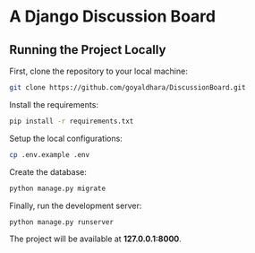# A Django Discussion Board





## Running the Project Locally

First, clone the repository to your local machine:

```bash
git clone https://github.com/goyaldhara/DiscussionBoard.git
```

Install the requirements:

```bash
pip install -r requirements.txt
```

Setup the local configurations:

```bash
cp .env.example .env
```

Create the database:

```bash
python manage.py migrate
```

Finally, run the development server:

```bash
python manage.py runserver
```

The project will be available at **127.0.0.1:8000**.


